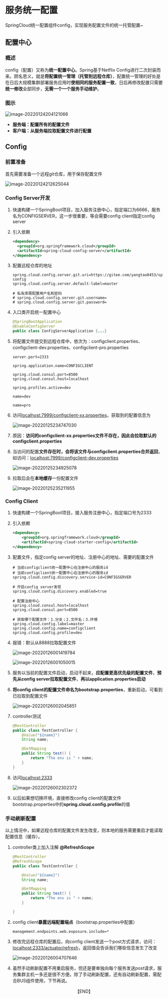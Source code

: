 # 服务统一配置

SpringCloud统一配置组件config，实现服务配置文件的统一托管配置~                                                                                                                                                                                                                                                                                                                                                                                                                                                                                                                     

## 配置中心

### 概述

config（配置）又称为**统一配置中心**。Spring基于Netflix Config进行二次封装而来。顾名思义，就是**将配置统一管理（托管到远程仓库）**，配置统一管理的好处是在日后大规模集群部署服务应用时**使相同的服务配置一致**，日后再修改配置只需要**统一修改**全部同步，**无需一个一个服务手动维护**。

### 图示

![image-20220124204121066](https://gitee.com/yangtao8453/picgo/raw/master/img/image-20220124204121066.png)

* **服务端：配置所有的配置文件**
* **客户端：从服务端拉取配置文件进行配置**



## Config

### 前置准备

首先需要准备一个远程git仓库，用于保存配置文件

![image-20220124212625044](https://gitee.com/yangtao8453/picgo/raw/master/img/image-20220124212625044.png) 

### Config Server开发

1. 快速构建一个SpringBoot项目，加入服务注册中心，指定端口为6666，服务名为CONFIGSERVER，这一步很重要，等会需要config client指定config server

2. 引入依赖

   ```xml
   <dependency>
     <groupId>org.springframework.cloud</groupId>
     <artifactId>spring-cloud-config-server</artifactId>
   </dependency>
   ```

3. 配置远程仓库的地址

   ```properties
   spring.cloud.config.server.git.uri=https://gitee.com/yangtao8453/springcloud-config
   spring.cloud.config.server.default-label=master
   
   # 私有库需配置用户名和密码
   # spring.cloud.config.server.git.username=
   # spring.cloud.config.server.git.password=
   ```

4. 入口类开启统一配置中心

   ```java
   @SpringBootApplication
   @EnableConfigServer
   public class ConfigServerApplication {...}
   ```
   
5. 将配置文件提交到远程仓库中，依次为：configclient.properties、configclient-dev.properties、configclient-pro.properties

   ```properties
   server.port=2333
   
   spring.application.name=CONFIGCLIENT
   
   spring.cloud.consul.port=8500
   spring.cloud.consul.host=localhost
   
   spring.profiles.active=dev
   ```

   ```properties
   name=dev
   ```

   ```properties
   name=pro
   ```

6. 访问[localhost:7999/configclient-xx.properties](http://localhost:7999/configclient-xx.properties)，获取到的配置信息为

   ![image-20220125234747030](https://gitee.com/yangtao8453/picgo/raw/master/img/image-20220125234747030.png)

7. 原因：**访问的configclient-xx.properties文件不存在，因此会拉取默认的configclient.properties**

8. 当访问的配置**文件存在时，会将该文件与configclient.properties合并返回**，如访问：[localhost:7999/configclient-dev.properties](http://localhost:7999/configclient-dev.properties)

   ![image-20220125234925078](https://gitee.com/yangtao8453/picgo/raw/master/img/image-20220125234925078.png)

9. 拉取后会在**本地缓存**一份配置文件

   ![image-20220125235211955](https://gitee.com/yangtao8453/picgo/raw/master/img/image-20220125235211955.png)

### Config Client

1. 快速构建一个SpringBoot项目，接入服务注册中心，指定端口号为2333

2. 引入依赖

   ```xml
   <dependency>
       <groupId>org.springframework.cloud</groupId>
       <artifactId>spring-cloud-starter-config</artifactId>
   </dependency>
   ```

3. 配置文件，指定config server的地址、注册中心的地址、需要的配置文件

   ```properties
   # 当前configclient统一配置中心在注册中心的服务id
   # 当前configclient统一配置中心在注册中心的服务id
   spring.cloud.config.discovery.service-id=CONFIGSERVER
   
   # 开启config server发现
   spring.cloud.config.discovery.enabled=true
   
   # 配置注册中心
   spring.cloud.consul.host=localhost
   spring.cloud.consul.port=8500
   
   # 获取哪个配置文件：1.分支；2.文件名；3.环境
   spring.cloud.config.label=master
   spring.cloud.config.name=configclient
   spring.cloud.config.profile=dev
   ```

4. 报错：默认从8888拉取配置文件

   ![image-20220126001419784](https://gitee.com/yangtao8453/picgo/raw/master/img/image-20220126001419784.png)

   ![image-20220126001050015](https://gitee.com/yangtao8453/picgo/raw/master/img/image-20220126001050015.png)

5. 服务以当前的配置文件启动，启动不起来，**应配置更高优先级的配置文件**，**预先从config server拉取配置文件**，**再以application.properties启动**

6. **将config client的配置文件命名为bootstrap.properties**，重新启动，可看到已拉取到配置文件

   ![image-20220126002045851](https://gitee.com/yangtao8453/picgo/raw/master/img/image-20220126002045851.png)

7. controller测试

   ```java
   @RestController
   public class TestController {
       @Value("${name}")
       String name;
   
       @GetMapping
       public String test() {
           return "The env is " + name;
       }
   }
   ```

8. 访问[localhost:2333](http://localhost:2333/)

   ![image-20220126002302372](https://gitee.com/yangtao8453/picgo/raw/master/img/image-20220126002302372.png)

9. 以后如果想切换环境，直接修改config client的配置文件bootstrap.properties中的**spring.cloud.config.profile**的值

### 手动刷新配置

以上情况中，如果远程仓库的配置文件发生改变，则本地的服务需要重启才能读取配置信息（缓存）。

1. controller类上加入注解 **@RefreshScope**

   ```java
   @RestController
   @RefreshScope
   public class TestController {
   
       @Value("${name}")
       String name;
   
       @GetMapping
       public String test() {
           return "The env is " + name;
       }
   
   }
   ```

2. config client**暴露远端配置端点**（bootstrap.properties中配置）

   ```properties
   management.endpoints.web.exposure.include=*
   ```

3. 修改完远程仓库的配置后，向config client发送一个post方式请求，访问：[localhost:2333/actuator/refresh](http://localhost:2333/actuator/refresh)，返回值会告诉我们哪些信息发生了改变

   ![image-20220126004707646](https://gitee.com/yangtao8453/picgo/raw/master/img/image-20220126004707646.png)
   
4. 虽然手动刷新配置不用重启服务，但还是要单独向每个服务发送post请求，服务集群主机一多还是很不方便。除了手动刷新配置，还有自动刷新配置，需配合BUS组件使用，下节再说。



<center>【END】</center>

